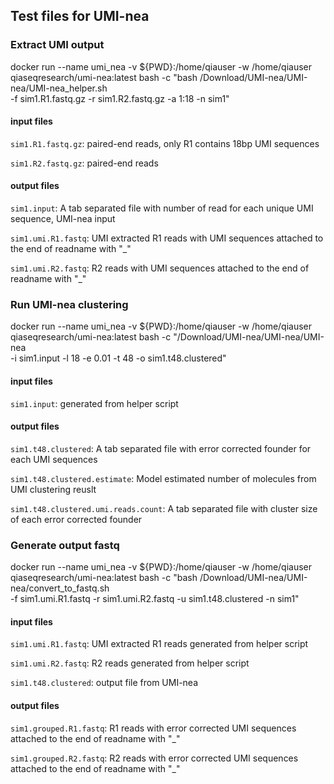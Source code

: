 ## Test files for UMI-nea

### Extract UMI output

docker run --name umi_nea -v ${PWD}:/home/qiauser -w /home/qiauser \
qiaseqresearch/umi-nea:latest bash -c "bash /Download/UMI-nea/UMI-nea/UMI-nea_helper.sh \
-f sim1.R1.fastq.gz -r sim1.R2.fastq.gz -a 1:18 -n sim1"

#### input files

`sim1.R1.fastq.gz`: paired-end reads, only R1 contains 18bp UMI sequences

`sim1.R2.fastq.gz`: paired-end reads

#### output files

`sim1.input`: A tab separated file with number of read for each unique UMI sequence, UMI-nea input

`sim1.umi.R1.fastq`: UMI extracted R1 reads with UMI sequences attached to the end of readname with "_"

`sim1.umi.R2.fastq`: R2 reads with UMI sequences attached to the end of readname with "_"

### Run UMI-nea clustering

docker run --name umi_nea -v ${PWD}:/home/qiauser -w /home/qiauser \
qiaseqresearch/umi-nea:latest bash -c "/Download/UMI-nea/UMI-nea/UMI-nea \
-i sim1.input -l 18 -e 0.01 -t 48 -o sim1.t48.clustered"

#### input files

`sim1.input`: generated from helper script

#### output files

`sim1.t48.clustered`: A tab separated file with error corrected founder for each UMI sequences

`sim1.t48.clustered.estimate`: Model estimated number of molecules from UMI clustering reuslt

`sim1.t48.clustered.umi.reads.count`: A tab separated file with cluster size of each error corrected founder

### Generate output fastq

docker run --name umi_nea -v ${PWD}:/home/qiauser -w /home/qiauser \
qiaseqresearch/umi-nea:latest bash -c "bash /Download/UMI-nea/UMI-nea/convert_to_fastq.sh \
-f sim1.umi.R1.fastq -r sim1.umi.R2.fastq -u sim1.t48.clustered -n sim1"

#### input files

`sim1.umi.R1.fastq`: UMI extracted R1 reads generated from helper script

`sim1.umi.R2.fastq`: R2 reads generated from helper script

`sim1.t48.clustered`: output file from UMI-nea

#### output files

`sim1.grouped.R1.fastq`: R1 reads with error corrected UMI sequences attached to the end of readname with "_"

`sim1.grouped.R2.fastq`: R2 reads with error corrected UMI sequences attached to the end of readname with "_"
